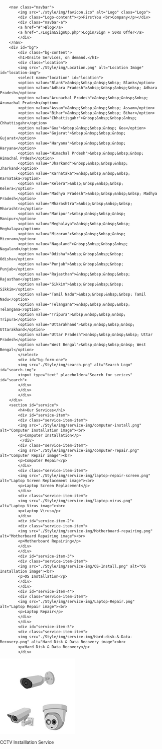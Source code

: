 <!DOCTYPE html>
<html lang="en">
<head>
    <meta charset="UTF-8">
    <meta http-equiv="X-UA-Compatible" content="IE=edge">
    <meta name="viewport" content="width=device-width, initial-scale=1.0">
    <title>FirstYou Company - Get Expert Professional services at Home</title>
    <link rel="stylesheet" href="./Style/style.css">
    <link rel="icon" href="./Style/img/favicon.ico">
</head>
    <style>
    @import url('https://fonts.googleapis.com/css2?family=Roboto:ital,wght@1,300&display=swap');
body{
    padding: 0;
    margin: 0;
}

/*Navbar*/

.navbar{
    font-family: 'Roboto', sans-serif;
    display: flex;
    flex-direction: row;
    width: 100%;
    position: fixed;
    z-index: 10;
    background-color: black;
}

#bg{
    display: flex;
    align-items: center;
    justify-content: center;
    height: 550px;
    background: url('./img/bg.jpg');
    background-repeat: no-repeat;
    background-size: cover;
    position: relative;
    width: 100%;
}

.Logo{
    width: 40px;
    height: 40px;
    padding: 10px 10px 0 30px;
}

.Logo-content{
    font-weight: bold;
    color: white;
}

.Logo-content p{
    margin-top: 7px;
    position: relative;
    color: white;
}
.navbar-a{
    text-align: center;
    padding-left: 40%;
    align-items: center;
    justify-content: center;
    display: flex;
}
.navbar-a a{
    color: white;
    font-weight: bold;
    text-decoration: none;
    width: 271px;
}

.navbar-a a:nth-child(1){
    width: 125px;
}

.navbar-a a:nth-child(2) {
    text-decoration: underline;
    font-weight: bold;
}

/*Background*/


.bg-content{
    color: white;
    position: relative;
    bottom: 0px;
    font-family: 'Roboto', sans-serif;
}

.bg-content h1{
    color: white;
    font-size: 50px;    
    margin: 0;
    margin-left: 30px;
}

/*Location*/

.location{
    align-items: center;
    justify-content: center;
    text-align: center;
    padding: 12px 0 12px 12px;
    border-radius: 5px;
    display: inline-block;
}

.location select{
    padding: 12px 0 12px 12px;
    border-radius: 5px; 
}

#location-img{
    height: 30px;
    width: 30px;
    z-index: 2;
    align-items: center;
    justify-content: center;
    text-align: center;
    position: relative;
    left: 38px;
    top: 8px;
}

/*Search*/

#search-img{
    height: 30px;
    width: 30px;
    left: 45px;
    top: 9px;
    position: relative;
    z-index: 1;
}

.bg-content #bg-form-one{
    text-align: center;
    display: inline-block;
}

.bg-content #bg-form-one input{
    padding: 12px 0 12px 12px;
    border-radius: 5px;
    width: 400px;
    padding-left: 50px;
}

/*Service Section*/

section #service{
    height: 300px;
}

#service h4{
    text-align: center;
    position: relative;
    font-size: 2.5rem;
}

#service-item{
    display: flex;
    flex-direction: row;
    text-align: center;
    margin-left: 250px;
    position: relative;
}

#service-item img{
    height: 150px;
    width: 150px;
}

.service-item-item{
    padding: 0 50px 0 0;
}

#service-item-2{
    position: relative;
    top: 250px;
    right: 800px;
}

#service-item-3{
    position: relative;
    top: 250px;
    right: 800px;
}

#service-item-4{
    position: relative;
    top: 250px;
    right: 800px;
}

#service-item-5{
    position: relative;
    top: 250px;
    right: 800px;
}

#service-item-6{
    position: relative;
    top: 450px;
    right: 1600px;
}

.service-a a{
    color: black;
    text-decoration: none;
    margin-left: 1050px;
    position: relative;
    bottom: 755px;
}

#service p{
    font-size: 20px;
    animation: service-p 3s 3s infinite backwards;
    cursor: pointer;
}

#service p:hover{
    color: red;
}

@keyframes service-p{
    1%{
        color: black;
    }

    25%{
        color: grey;
    }

    50%{
        color: green;
    }

    75%{
        color: pink;
    }

    100%{
        color: yellow;
    }
}
</style>
<body>
  
        <nav class="navbar">
            <img src="./style/img/favicon.ico" alt="Logo" class="Logo">
            <div class="Logo-content"><p>FirstYou <br>Company</p></div>
            <div class="navbar-a">
            <a href="#">Blog</a>
            <a href="./Login&SignUp.php">Login/Sign + 50Rs Offer</a>
            </div>
        </nav>
        <div id="bg">
            <div class="bg-content">
            <h1>Onsite Services, on demand.</h1>
            <div class="location">
            <img src="./Style/img/Location.png" alt="Location Image" id="location-img">
            <select name="location" id="location">
            <option value="Blank">&nbsp;&nbsp;&nbsp;&nbsp; Blank</option>
            <option value="Adhara Pradesh">&nbsp;&nbsp;&nbsp;&nbsp; Adhara Pradesh</option>
            <option value="Arunachal Pradesh">&nbsp;&nbsp;&nbsp;&nbsp; Arunachal Pradesh</option>
            <option value="Assam">&nbsp;&nbsp;&nbsp;&nbsp; Assam</option>
            <option value="Bihar">&nbsp;&nbsp;&nbsp;&nbsp; Bihar</option>
            <option value="Chhattisgahr">&nbsp;&nbsp;&nbsp;&nbsp; Chhattisgahr</option>
            <option value="Goa">&nbsp;&nbsp;&nbsp;&nbsp; Goa</option>
            <option value="Gujarat">&nbsp;&nbsp;&nbsp;&nbsp; Gujarat</option>
            <option value="Haryana">&nbsp;&nbsp;&nbsp;&nbsp; Haryana</option>
            <option value="Himachal Prdesh">&nbsp;&nbsp;&nbsp;&nbsp; Himachal Prdesh</option>
            <option value="Jharkand">&nbsp;&nbsp;&nbsp;&nbsp; Jharkand</option>
            <option value="Karnataka">&nbsp;&nbsp;&nbsp;&nbsp; Karnataka</option>
            <option value="Kelera">&nbsp;&nbsp;&nbsp;&nbsp; Kelera</option>
            <option value="Madhya Pradesh">&nbsp;&nbsp;&nbsp;&nbsp; Madhya Pradesh</option>
            <option value="Mharashtra">&nbsp;&nbsp;&nbsp;&nbsp; Mharashtra</option>
            <option value="Manipur">&nbsp;&nbsp;&nbsp;&nbsp; Manipur</option>
            <option value="Meghalaya">&nbsp;&nbsp;&nbsp;&nbsp; Meghalaya</option>
            <option value="Mizoram">&nbsp;&nbsp;&nbsp;&nbsp; Mizoram</option>
            <option value="Nagaland">&nbsp;&nbsp;&nbsp;&nbsp; Nagaland</option>
            <option value="Odisha">&nbsp;&nbsp;&nbsp;&nbsp; Odisha</option>
            <option value="Punjab">&nbsp;&nbsp;&nbsp;&nbsp; Punjab</option>
            <option value="Rajasthan">&nbsp;&nbsp;&nbsp;&nbsp; Rajasthan</option>
            <option value="Sikkim">&nbsp;&nbsp;&nbsp;&nbsp; Sikkim</option>
            <option value="Tamil Nadu">&nbsp;&nbsp;&nbsp;&nbsp; Tamil Nadu</option>
            <option value="Telangana">&nbsp;&nbsp;&nbsp;&nbsp; Telangana</option>
            <option value="Tripura">&nbsp;&nbsp;&nbsp;&nbsp; Tripura</option>
            <option value="Uttarakhand">&nbsp;&nbsp;&nbsp;&nbsp; Uttarakhand</option>
            <option value="Uttar Pradesh">&nbsp;&nbsp;&nbsp;&nbsp; Uttar Pradesh</option>
            <option value="West Bengal">&nbsp;&nbsp;&nbsp;&nbsp; West Bengal</option>               
            </select>
            <div id="bg-form-one">
            <img src="./Style/img/search.png" alt="Search Logo" id="search-img">
            <input type="text" placeholder="Search for serices" id="search">
            </div>
            </div>
            </div>
        </div>
        <section id="service">
            <h4>Our Services</h1>
            <div id="service-item">
            <div class="service-item-item">
            <img src="./Style/img/service-img/computer-install.png" alt="Computer Installation image"><br>
            <p>Computer Installation</p>
             </div> 
            <div class="service-item-item">
            <img src="./Style/img/service-img/computer-repair.png" alt="Computer Repair image"><br>
            <p>Computer Repair</p>
            </div>
            <div class="service-item-item">
            <img src="./Style/img/service-img/laptop-repair-screen.png" alt="Laptop Screen Replacement image"><br>
            <p>Laptop Screen Replacement</p>
            </div>
            <div class="service-item-item">
            <img src="./Style/img/service-img/laptop-virus.png" alt="Laptop Virus image"><br>
            <p>Laptop Virus</p>
            </div> 
            <div id="service-item-2">
            <div class="service-item-item">
            <img src="./Style/img/service-img/Motherboard-repairing.png" alt="Motherboard Repairing image"><br>
            <p>Motherboard Repairing</p>
            </div>
            </div>
            <div id="service-item-3">
            <div class="service-item-item">
            <img src="./Style/img/service-img/OS-Install.png" alt="OS Installation image"><br>
            <p>OS Installation</p>
            </div>
            </div>
            <div id="service-item-4">
            <div class="service-item-item">
            <img src="./Style/img/service-img/Laptop-Repair.png" alt="Laptop Repair image"><br>
            <p>Laptop Repair</p>
            </div>
            </div>
            <div id="service-item-5">
            <div class="service-item-item">
            <img src="./Style/img/service-img/Hard-disk-&-Data-Recovery.png" alt="Hard Disk & Data Recovery image"><br>
            <p>Hard Disk & Data Recovery</p>
            </div>
</div>
            <div id="service-item-6">
            <div class="service-item-item">
            <img src="./Style/img/service-img/cctv.jpg" alt="Camera img">
            <p>CCTV Installlation Service</p>
            </div>
            </div>
        </section>
       <script src="./Script/script.js"></script>
</body>
</html>
